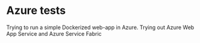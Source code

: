 # Azure tests

Trying to run a simple Dockerized web-app in Azure. Trying out Azure Web App Service and Azure Service Fabric
 
